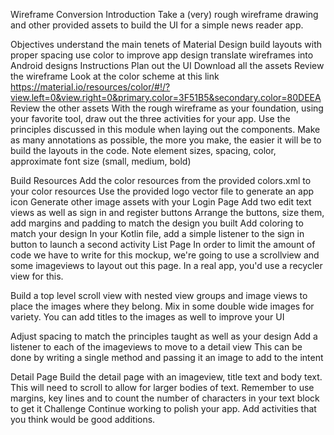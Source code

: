 Wireframe Conversion
Introduction
Take a (very) rough wireframe drawing and other provided assets to build the UI for a simple news reader app.

Objectives
 understand the main tenets of Material Design
 build layouts with proper spacing
 use color to improve app design
 translate wireframes into Android designs
Instructions
Plan out the UI
Download all the assets
Review the wireframe
Look at the color scheme at this link https://material.io/resources/color/#!/?view.left=0&view.right=0&primary.color=3F51B5&secondary.color=80DEEA
Review the other assets
With the rough wireframe as your foundation, using your favorite tool, draw out the three activities for your app. Use the principles discussed in this module when laying out the components.
Make as many annotations as possible, the more you make, the easier it will be to build the layouts in the code.
Note element sizes, spacing, color, approximate font size (small, medium, bold)

Build Resources
Add the color resources from the provided colors.xml to your color resources
Use the provided logo vector file to generate an app icon
Generate other image assets with your
Login Page
Add two edit text views as well as sign in and register buttons
Arrange the buttons, size them, add margins and padding to match the design you built
Add coloring to match your design
In your Kotlin file, add a simple listener to the sign in button to launch a second activity
List Page
In order to limit the amount of code we have to write for this mockup, we're going to use a scrollview and some imageviews to layout out this page. In a real app, you'd use a recycler view for this.

Build a top level scroll view with nested view groups and image views to place the images where they belong. Mix in some double wide images for variety.
You can add titles to the images as well to improve your UI

Adjust spacing to match the principles taught as well as your design
Add a listener to each of the imageviews to move to a detail view
This can be done by writing a single method and passing it an image to add to the intent

Detail Page
Build the detail page with an imageview, title text and body text. This will need to scroll to allow for larger bodies of text.
Remember to use margins, key lines and to count the number of characters in your text block to get it
Challenge
Continue working to polish your app. Add activities that you think would be good additions.

